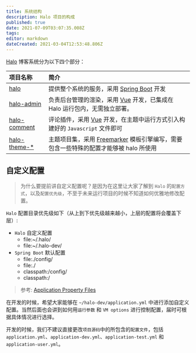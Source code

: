 ```yaml
---
title: 系统结构
description: Halo 项目的构成
published: true
date: 2021-07-09T03:07:35.008Z
tags: 
editor: markdown
dateCreated: 2021-03-04T12:53:48.806Z
---
```


[Halo](https://github.com/halo-dev/halo) 博客系统分为以下四个部分：

| 项目名称                                                 | 简介                                                                                                                   |
| :------------------------------------------------------- | :--------------------------------------------------------------------------------------------------------------------- |
| [halo](https://github.com/halo-dev/halo)                 | 提供整个系统的服务，采用 [Spring Boot](https://spring.io/) 开发                                                        |
| [halo-admin](https://github.com/halo-dev/halo-admin)     | 负责后台管理的渲染，采用 [Vue](https://vuejs.org/) 开发，已集成在 Halo 运行包内，无需独立部署。                                      |
| [halo-comment](https://github.com/halo-dev/halo-comment) | 评论插件，采用 [Vue](https://vuejs.org/) 开发，在主题中运行方式引入构建好的 `Javascript` 文件即可                      |
| [halo-theme-\*](https://github.com/halo-dev)             | 主题项目集，采用 [Freemarker](https://freemarker.apache.org/) 模板引擎编写，需要包含一些特殊的配置才能够被 halo 所使用 |

## 自定义配置

> 为什么要提前讲自定义配置呢？是因为在这里让大家了解到 `Halo` 的`配置方式`，以及`配置优先级`，不至于未来运行项目的时候不知道如何优雅地修改配置。

`Halo` 配置目录优先级如下（从上到下优先级越来越小，上层的配置将会覆盖下层）:

- `Halo` 自定义配置
  - file:~/.halo/
  - file:~/.halo-dev/
- `Spring Boot` 默认配置
  - file:./config/
  - file:./
  - classpath:/config/
  - classpath:/

> 参考: [Application Property Files](https://docs.spring.io/spring-boot/docs/current/reference/html/boot-features-external-config.html#boot-features-external-config-application-property-files)

在开发的时候，希望大家能够在 `~/halo-dev/application.yml` 中进行添加自定义配置。当然后面也会讲到如何用`运行参数` 和 `VM options` 进行控制配置，届时可根据具体情况进行选择。


<article class="message is-warning">
  <div class="message-body">

开发的时候，我们不建议直接更改`项目源码`中的所包含的`配置文件`，包括 `application.yml`、`application-dev.yml`、`application-test.yml` 和 `application-user.yml`。

  </div>
</article>